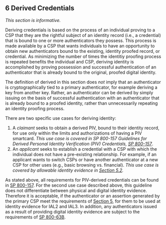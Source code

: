 <a name="sec6"></a>

<div class="breaker"></div>

## <a name="derived-authN"></a> 6 Derived Credentials

_This section is informative._

Deriving credentials is based on the process of an individual proving to a CSP that they are the rightful subject of an identity record (i.e., a credential) that is bound to one or more authenticators they possess. This process is made available by a CSP that wants individuals to have an opportunity to obtain new authenticators bound to the existing, identity proofed record, or credential. As minimizing the number of times the identitiy proofing process is repeated benefits the individual and CSP, deriving identity is accomplished by proving possession and successful authentication of an authenticator that is already bound to the original, proofed digital identity.

The definition of derived in this section does *not* imply that an authenticator is cryptographically tied to a primary authenticator, for example deriving a key from another key. Rather, an authenticator can be derived by simply issuing on the basis of successful authentication with an authenticator that is already bound to a proofed identity, rather than unnecessarily repeating an identity proofing process.

There are two specific use cases for deriving identity:

1. A _claimant_ seeks to obtain a derived PIV, bound to their identity record, for use only within the limits and authorizations of having a PIV smartcard. *This use case is covered in SP 800-157 Guidelines for Derived Personal Identity Verification (PIV) Credentials, [SP 800-157](#SP800-157)*.
2. An _applicant_ seeks to establish a credential with a CSP with which the individual does not have a pre-existing relationship. For example, if an applicant wants to switch CSPs or have another authenticator at a new CSP for other uses (e.g., basic browsing vs. financial). *This use case is covered by allowable identity evidence in [Section 5.2](#validate).*

As stated above, all requirements for PIV-derived credentials can be found in [SP 800-157](#SP800-157).  For the second use case described above, this guideline does not differentiate between physical and digital identity evidence. Therefore it is acceptable, if the authenticator or an assertion generated by the primary CSP meet the requirements of [Section 5](#sec5), for them to be used at identity evidence for IAL2 and IAL3. In addition, any authenticators issued as a result of providing digital identity evidence are subject to the requirements of [SP 800-63B](sp800-63b.html).
